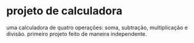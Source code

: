# projeto de calculadora

uma calculadora de quatro operações: soma, subtração, multiplicação e divisão. primeiro projeto feito de maneira independente.
